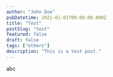 ```yaml
---
author: "John Doe"
pubDatetime: 2021-01-01T00:00:00.000Z
title: "Test"
postSlug: "test"
featured: false
draft: false
tags: ["others"]
description: "This is a test post."
---
```


abc
